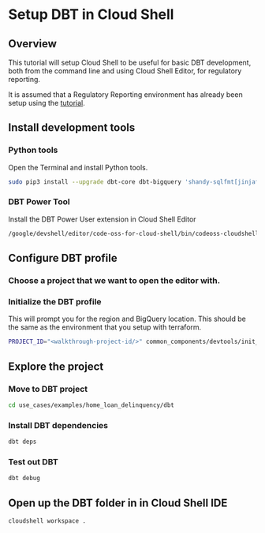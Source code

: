 # Setup DBT in Cloud Shell

## Overview

This tutorial will setup Cloud Shell to be useful for basic DBT
development, both from the command line and using Cloud Shell Editor,
for regulatory reporting.

It is assumed that a Regulatory Reporting environment has already been setup
using the [tutorial](https://github.com/GoogleCloudPlatform/reg-reporting-blueprint/blob/main/docs/TUTORIAL.md).

## Install development tools

### Python tools

Open the Terminal and install Python tools.

```sh
sudo pip3 install --upgrade dbt-core dbt-bigquery 'shandy-sqlfmt[jinjafmt]'
```

### DBT Power Tool

Install the DBT Power User extension in Cloud Shell Editor

```sh
/google/devshell/editor/code-oss-for-cloud-shell/bin/codeoss-cloudshell --install-extension innoverio.vscode-dbt-power-user
```

## Configure DBT profile

### Choose a project that we want to open the editor with.

<walkthrough-project-setup></walkthrough-project-setup>

### Initialize the DBT profile

This will prompt you for the region and BigQuery location. This should be the same
as the environment that you setup with terraform.

```sh
PROJECT_ID="<walkthrough-project-id/>" common_components/devtools/init_dbt_profiles.sh
```

## Explore the project

### Move to DBT project

```sh
cd use_cases/examples/home_loan_delinquency/dbt
```

### Install DBT dependencies

```sh
dbt deps
```

### Test out DBT

```sh
dbt debug
```

## Open up the DBT folder in in Cloud Shell IDE

```sh
cloudshell workspace .
```
